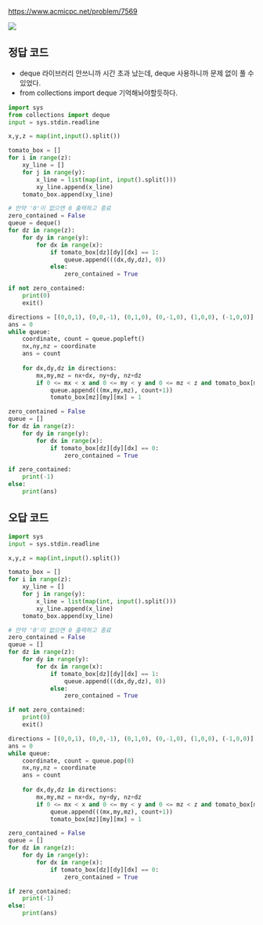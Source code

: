 <https://www.acmicpc.net/problem/7569>

<img src="https://private-user-images.githubusercontent.com/120752098/384389407-5546dd8b-5906-4ed7-9e8b-285a5b952c77.png?jwt=eyJhbGciOiJIUzI1NiIsInR5cCI6IkpXVCJ9.eyJpc3MiOiJnaXRodWIuY29tIiwiYXVkIjoicmF3LmdpdGh1YnVzZXJjb250ZW50LmNvbSIsImtleSI6ImtleTUiLCJleHAiOjE3MzEwNzM1MTIsIm5iZiI6MTczMTA3MzIxMiwicGF0aCI6Ii8xMjA3NTIwOTgvMzg0Mzg5NDA3LTU1NDZkZDhiLTU5MDYtNGVkNy05ZThiLTI4NWE1Yjk1MmM3Ny5wbmc_WC1BbXotQWxnb3JpdGhtPUFXUzQtSE1BQy1TSEEyNTYmWC1BbXotQ3JlZGVudGlhbD1BS0lBVkNPRFlMU0E1M1BRSzRaQSUyRjIwMjQxMTA4JTJGdXMtZWFzdC0xJTJGczMlMkZhd3M0X3JlcXVlc3QmWC1BbXotRGF0ZT0yMDI0MTEwOFQxMzQwMTJaJlgtQW16LUV4cGlyZXM9MzAwJlgtQW16LVNpZ25hdHVyZT1iNDJkMjZmNzE2ZDBiZjlmNmJmNDUxZmY2OTE3ZjA5OTczMTQ5NWE0OWYwYTg3NjRmMDM4YWZjODkxOWY1NTE4JlgtQW16LVNpZ25lZEhlYWRlcnM9aG9zdCJ9.K0nRILfzIpOLzwiZRiuH-hukudM0nYYlniHPc15XIp4" />

## 정답 코드

- deque 라이브러리 안쓰니까 시간 초과 났는데, deque 사용하니까 문제 없이 풀 수 있었다.
- from collections import deque 기억해놔야할듯하다.

```py
import sys
from collections import deque
input = sys.stdin.readline

x,y,z = map(int,input().split())

tomato_box = []
for i in range(z):
    xy_line = []
    for j in range(y):
        x_line = list(map(int, input().split()))
        xy_line.append(x_line)
    tomato_box.append(xy_line)

# 만약 '0'이 없으면 0 출력하고 종료
zero_contained = False 
queue = deque()
for dz in range(z):
    for dy in range(y):
        for dx in range(x):
            if tomato_box[dz][dy][dx] == 1:
                queue.append(((dx,dy,dz), 0))
            else:
                zero_contained = True

if not zero_contained:
    print(0)
    exit()

directions = [(0,0,1), (0,0,-1), (0,1,0), (0,-1,0), (1,0,0), (-1,0,0)]
ans = 0
while queue:
    coordinate, count = queue.popleft()
    nx,ny,nz = coordinate
    ans = count 
    
    for dx,dy,dz in directions:
        mx,my,mz = nx+dx, ny+dy, nz+dz
        if 0 <= mx < x and 0 <= my < y and 0 <= mz < z and tomato_box[mz][my][mx] == 0:
            queue.append(((mx,my,mz), count+1))
            tomato_box[mz][my][mx] = 1

zero_contained = False 
queue = []
for dz in range(z):
    for dy in range(y):
        for dx in range(x):
            if tomato_box[dz][dy][dx] == 0:
                zero_contained = True

if zero_contained:
    print(-1)
else:
    print(ans)
```

## 오답 코드

```py
import sys
input = sys.stdin.readline

x,y,z = map(int,input().split())

tomato_box = []
for i in range(z):
    xy_line = []
    for j in range(y):
        x_line = list(map(int, input().split()))
        xy_line.append(x_line)
    tomato_box.append(xy_line)

# 만약 '0'이 없으면 0 출력하고 종료
zero_contained = False 
queue = []
for dz in range(z):
    for dy in range(y):
        for dx in range(x):
            if tomato_box[dz][dy][dx] == 1:
                queue.append(((dx,dy,dz), 0))
            else:
                zero_contained = True

if not zero_contained:
    print(0)
    exit()

directions = [(0,0,1), (0,0,-1), (0,1,0), (0,-1,0), (1,0,0), (-1,0,0)]
ans = 0
while queue:
    coordinate, count = queue.pop(0)
    nx,ny,nz = coordinate
    ans = count 
    
    for dx,dy,dz in directions:
        mx,my,mz = nx+dx, ny+dy, nz+dz
        if 0 <= mx < x and 0 <= my < y and 0 <= mz < z and tomato_box[mz][my][mx] == 0:
            queue.append(((mx,my,mz), count+1))
            tomato_box[mz][my][mx] = 1

zero_contained = False 
queue = []
for dz in range(z):
    for dy in range(y):
        for dx in range(x):
            if tomato_box[dz][dy][dx] == 0:
                zero_contained = True

if zero_contained:
    print(-1)
else:
    print(ans)
```
